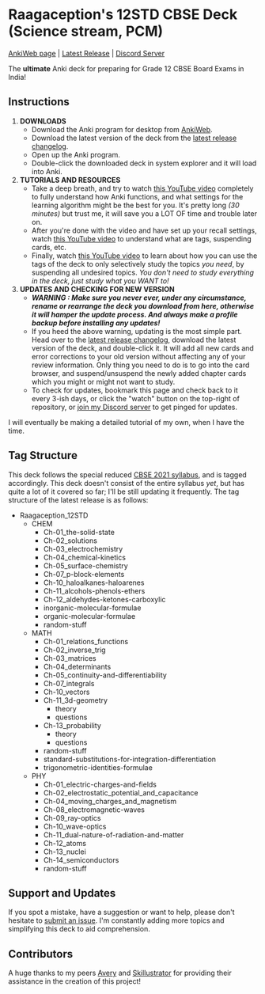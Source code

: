 # Raagaception's 12STD CBSE Deck (Science stream, PCM)
[AnkiWeb page](https://ankiweb.net/shared/info/1981482084) | [Latest Release](https://github.com/Raagaception/raagaception-12STD-CBSE-deck/releases/latest) | [Discord Server](https://discord.gg/kbSXsRTUC2)

The **ultimate** Anki deck for preparing for Grade 12 CBSE Board Exams in India!

## Instructions
1) **DOWNLOADS** 
	- Download the Anki program for desktop from [AnkiWeb](https://apps.ankiweb.net/).
	- Download the latest version of the deck from the [latest release changelog](https://github.com/Raagaception/raagaception-12STD-CBSE-deck/releases/latest).
	- Open up the Anki program.
	- Double-click the downloaded deck in system explorer and it will load into Anki.
2) **TUTORIALS AND RESOURCES**
	- Take a deep breath, and try to watch [this YouTube video](https://youtu.be/uLfczzq9z_8) completely to fully understand how Anki functions, and what settings for the learning algorithm might be the best for you. It's pretty long *(30 minutes)* but trust me, it will save you a LOT OF time and trouble later on.
	- After you're done with the video and have set up your recall settings, watch [this YouTube video](https://youtu.be/68DyNKWOj84) to understand what are tags, suspending cards, etc.
	- Finally, watch [this YouTube video](https://youtu.be/iYU-5nXvCrA) to learn about how you can use the tags of the deck to only selectively study the topics *you need*, by suspending all undesired topics. *You don't need to study everything in the deck, just study what you WANT to!*
3) **UPDATES AND CHECKING FOR NEW VERSION**
	- ***WARNING : Make sure you never ever, under any circumstance, rename or rearrange the deck you download from here, otherwise it will hamper the update process. And always make a profile backup before installing any updates!***
	- If you heed the above warning, updating is the most simple part. Head over to the [latest release changelog](https://github.com/Raagaception/raagaception-12STD-CBSE-deck/releases/latest), download the latest version of the deck, and double-click it. It will add all new cards and error corrections to your old version without affecting any of your review information. Only thing you need to do is to go into the card browser, and suspend/unsuspend the newly added chapter cards which you might or might not want to study.
	- To check for updates, bookmark this page and check back to it every 3-ish days, or click the "watch" button on the top-right of repository, or [join my Discord server](https://discord.gg/kbSXsRTUC2) to get pinged for updates.

I will eventually be making a detailed tutorial of my own, when I have the time.

## Tag Structure
This deck follows the special reduced [CBSE 2021 syllabus](http://cbseacademic.nic.in/Revisedcurriculum_2021.html#collapse15), and is tagged accordingly. This deck doesn't consist of the entire syllabus *yet*, but has quite a lot of it covered so far; I'll be still updating it frequently. The tag structure of the latest release is as follows:
- Raagaception_12STD
	- CHEM
		- Ch-01_the-solid-state
		- Ch-02_solutions
		- Ch-03_electrochemistry
		- Ch-04_chemical-kinetics
		- Ch-05_surface-chemistry
		- Ch-07_p-block-elements
		- Ch-10_haloalkanes-haloarenes
		- Ch-11_alcohols-phenols-ethers
		- Ch-12_aldehydes-ketones-carboxylic
		- inorganic-molecular-formulae
		- organic-molecular-formulae
		- random-stuff
	- MATH
		- Ch-01_relations_functions
		- Ch-02_inverse_trig
		- Ch-03_matrices
		- Ch-04_determinants
		- Ch-05_continuity-and-differentiability
		- Ch-07_integrals
		- Ch-10_vectors
		- Ch-11_3d-geometry
			- theory
			- questions
		- Ch-13_probability
			- theory
			- questions
		- random-stuff
		- standard-substitutions-for-integration-differentiation
		- trigonometric-identities-formulae
	- PHY
		- Ch-01_electric-charges-and-fields
		- Ch-02_electrostatic_potential_and_capacitance
		- Ch-04_moving_charges_and_magnetism
		- Ch-08_electromagnetic-waves
		- Ch-09_ray-optics
		- Ch-10_wave-optics
		- Ch-11_dual-nature-of-radiation-and-matter
		- Ch-12_atoms 
		- Ch-13_nuclei
		- Ch-14_semiconductors
		- random-stuff

## Support and Updates
If you spot a mistake, have a suggestion or want to help, please don't hesitate to [submit an issue](https://github.com/Raagaception/raagaception-12STD-CBSE-deck/issues/new?body=%0A%0A%0A---%0AAnki+Card+ID+:%0AAnki+Note+ID+:%0A). I'm constantly adding more topics and simplifying this deck to aid comprehension.

## Contributors
A huge thanks to my peers [Avery](https://ankiweb.net/shared/byauthor/1383206786) and [Skillustrator](https://github.com/The-Skillustrator) for providing their assistance in the creation of this project!
